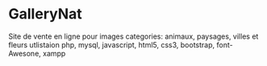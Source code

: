 # GalleryNat
Site de vente en ligne pour images 
categories: animaux, paysages, villes et fleurs
utlistaion php, mysql, javascript, html5, css3, bootstrap, font-Awesone, xampp

